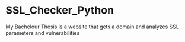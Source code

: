 # SSL_Checker_Python
My Bachelour Thesis is a website that gets a domain and analyzes SSL parameters and vulnerabilities
